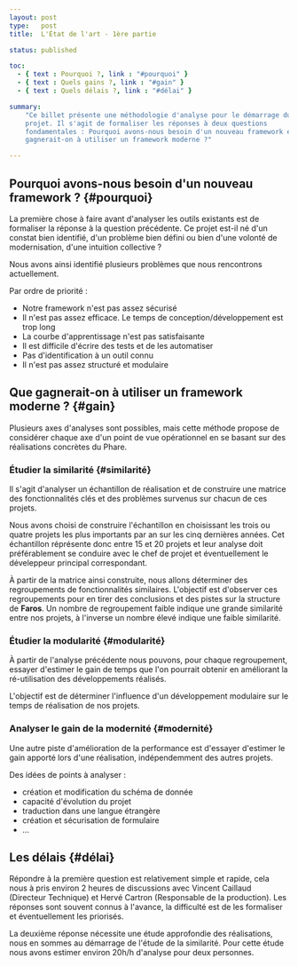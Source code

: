 ```yaml
---
layout: post
type:   post
title:  L'État de l'art - 1ère partie

status: published

toc:
  - { text : Pourquoi ?, link : "#pourquoi" }
  - { text : Quels gains ?, link : "#gain" }
  - { text : Quels délais ?, link : "#délai" }

summary:
    "Ce billet présente une méthodologie d'analyse pour le démarrage du
    projet. Il s'agit de formaliser les réponses à deux questions
    fondamentales : Pourquoi avons-nous besoin d'un nouveau framework et que
    gagnerait-on à utiliser un framework moderne ?"

---
```


## Pourquoi avons-nous besoin d'un nouveau framework ? {#pourquoi}

La première chose à faire avant d'analyser les outils existants est de
formaliser la réponse à la question précédente. Ce projet est-il né d'un
constat bien identifié, d'un problème bien défini ou bien d'une volonté de
modernisation, d'une intuition collective ?

Nous avons ainsi identifié plusieurs problèmes que nous rencontrons
actuellement.

Par ordre de priorité :

- Notre framework n'est pas assez sécurisé
- Il n'est pas assez efficace.
  Le temps de conception/développement est trop long
- La courbe d'apprentissage n'est pas satisfaisante
- Il est difficile d'écrire des tests et de les automatiser
- Pas d'identification à un outil connu
- Il n'est pas assez structuré et modulaire


## Que gagnerait-on à utiliser un framework moderne ? {#gain}

Plusieurs axes d'analyses sont possibles, mais cette méthode propose de
considérer chaque axe d'un point de vue opérationnel en se basant sur des
réalisations concrètes du Phare.


### Étudier la similarité {#similarité}

Il s'agit d'analyser un échantillon de réalisation et de construire une
matrice des fonctionnalités clés et des problèmes survenus sur chacun de ces
projets.

Nous avons choisi de construire l'échantillon en choisissant les trois ou
quatre projets les plus importants par an sur les cinq dernières années.
Cet échantillon réprésente donc entre 15 et 20 projets et leur analyse doit
préférablement se conduire avec le chef de projet et éventuellement le
déveleppeur principal correspondant.

À partir de la matrice ainsi construite, nous allons déterminer des
regroupements de fonctionnalités similaires. L'objectif est d'observer ces
regroupements pour en tirer des conclusions et des pistes sur la structure
de **Faros**. Un nombre de regroupement faible indique une grande similarité
entre nos projets, à l'inverse un nombre élevé indique une faible similarité.


### Étudier la modularité {#modularité}

À partir de l'analyse précédente nous pouvons, pour chaque regroupement,
essayer d'estimer le gain de temps que l'on pourrait obtenir en améliorant
la ré-utilisation des développements réalisés.

L'objectif est de déterminer l'influence d'un développement modulaire sur le
temps de réalisation de nos projets.


### Analyser le gain de la modernité {#modernité}

Une autre piste d'amélioration de la performance est d'essayer d'estimer le
gain apporté lors d'une réalisation, indépendemment des autres projets.

Des idées de points à analyser :

- création et modification du schéma de donnée
- capacité d'évolution du projet
- traduction dans une langue étrangère
- création et sécurisation de formulaire
- ...


## Les délais {#délai}

Répondre à la première question est relativement simple et rapide, cela nous
à pris environ 2 heures de discussions avec Vincent Caillaud (Directeur
Technique) et Hervé Cartron (Responsable de la production). Les réponses
sont souvent connus à l'avance, la difficulté est de les formaliser et
éventuellement les priorisés.

La deuxième réponse nécessite une étude approfondie des réalisations, nous
en sommes au démarrage de l'étude de la similarité. Pour cette étude nous
avons estimer environ 20h/h d'analyse pour deux personnes.

